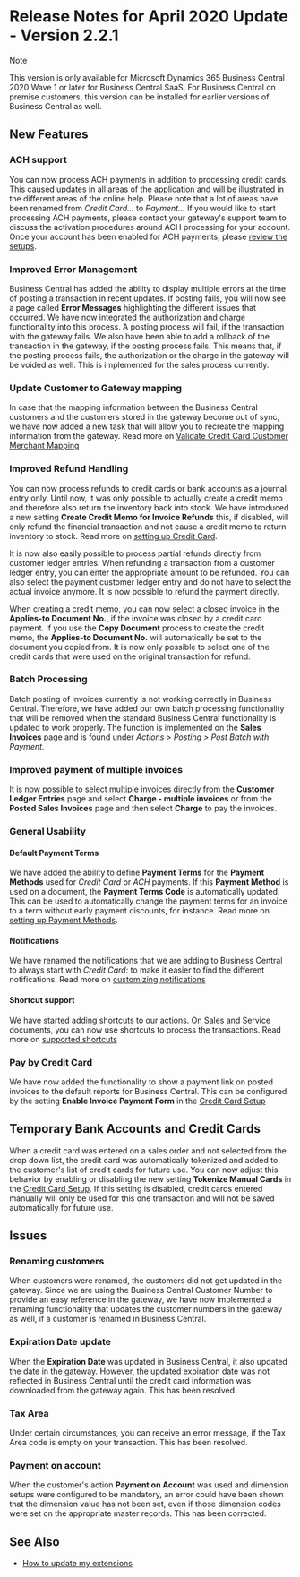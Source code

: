# Release Notes for April 2020 Update - Version 2.2.1

> [!NOTE]
> This version is only available for Microsoft Dynamics 365 Business Central 2020 Wave 1 or later for Business Central SaaS. For Business Central on premise customers, this version can be installed for earlier versions of Business Central as well.

## New Features

### ACH support

You can now process ACH payments in addition to processing credit cards. This caused updates in all areas of the application and will be illustrated in the different areas of the online help. Please note that a lot of areas have been renamed from *Credit Card...* to *Payment...* If you would like to start processing ACH payments, please contact your gateway's support team to discuss the activation procedures around ACH processing for your account. Once your account has been enabled for ACH payments, please [review the setups](../credit-card-setup.md#general).

### Improved Error Management

Business Central has added the ability to display multiple errors at the time of posting a transaction in recent updates. If posting fails, you will now see a page called **Error Messages** highlighting the different issues that occurred. We have now integrated the authorization and charge functionality into this process. A posting process will fail, if the transaction with the gateway fails. We also have been able to add a rollback of the transaction in the gateway, if the posting process fails. This means that, if the posting process fails, the authorization or the charge in the gateway will be voided as well. This is implemented for the sales process currently.

### Update Customer to Gateway mapping

In case that the mapping information between the Business Central customers and the customers stored in the gateway become out of sync, we have now added a new task that will allow you to recreate the mapping information from the gateway. Read more on [Validate Credit Card Customer Merchant Mapping](../report-validate-credit-card-customer-merchant-mapping.md)

### Improved Refund Handling

You can now process refunds to credit cards or bank accounts as a journal entry only. Until now, it was only possible to actually create a credit memo and therefore also return the inventory back into stock. We have introduced a new setting **Create Credit Memo for Invoice Refunds** this, if disabled, will only refund the financial transaction and not cause a credit memo to return inventory to stock. Read more on [setting up Credit Card](../credit-card-setup.md).

It is now also easily possible to process partial refunds directly from customer ledger entries. When refunding a transaction from a customer ledger entry, you can enter the appropriate amount to be refunded. You can also select the payment customer ledger entry and do not have to select the actual invoice anymore. It is now possible to refund the payment directly.

When creating a credit memo, you can now select a closed invoice in the **Applies-to Document No.**, if the invoice was closed by a credit card payment. If you use the **Copy Document** process to create the credit memo, the **Applies-to Document No.** will automatically be set to the document you copied from. It is now only possible to select one of the credit cards that were used on the original transaction for refund.

### Batch Processing

Batch posting of invoices currently is not working correctly in Business Central. Therefore, we have added our own batch processing functionality that will be removed when the standard Business Central functionality is updated to work properly. The function is implemented on the **Sales Invoices** page and is found under *Actions > Posting > Post Batch with Payment*.

### Improved payment of multiple invoices

It is now possible to select multiple invoices directly from the **Customer Ledger Entries** page and select **Charge - multiple invoices** or from the **Posted Sales Invoices** page and then select **Charge** to pay the invoices.

### General Usability

#### Default Payment Terms

We have added the ability to define **Payment Terms** for the **Payment Methods** used for *Credit Card* or *ACH* payments. If this **Payment Method** is used on a document, the **Payment Terms Code** is automatically updated. This can be used to automatically change the payment terms for an invoice to a term without early payment discounts, for instance. Read more on [setting up Payment Methods](../additional-setups.md#payment-method-setup).

#### Notifications

We have renamed the notifications that we are adding to Business Central to always start with *Credit Card:* to make it easier to find the different notifications. Read more on [customizing notifications](../how-to-customize-notifications.md)

#### Shortcut support

We have started adding shortcuts to our actions. On Sales and Service documents, you can now use shortcuts to process the transactions. Read more on [supported shortcuts](../shortcuts.md)

### Pay by Credit Card

We have now added the functionality to show a payment link on posted invoices to the default reports for Business Central. This can be configured by the setting **Enable Invoice Payment Form** in the [Credit Card Setup](../credit-card-setup.md#features)

## Temporary Bank Accounts and Credit Cards

When a credit card was entered on a sales order and not selected from the drop down list, the credit card was automatically tokenized and added to the customer's list of credit cards for future use. You can now adjust this behavior by enabling or disabling the new setting **Tokenize Manual Cards** in the [Credit Card Setup](../credit-card-setup.md). If this setting is disabled, credit cards entered manually will only be used for this one transaction and will not be saved automatically for future use.

## Issues

### Renaming customers

When customers were renamed, the customers did not get updated in the gateway. Since we are using the Business Central Customer Number to provide an easy reference in the gateway, we have now implemented a renaming functionality that updates the customer numbers in the gateway as well, if a customer is renamed in Business Central.

### Expiration Date update

When the **Expiration Date** was updated in Business Central, it also updated the date in the gateway. However, the updated expiration date was not reflected in Business Central until the credit card information was downloaded from the gateway again. This has been resolved.

### Tax Area

Under certain circumstances, you can receive an error message, if the Tax Area code is empty on your transaction. This has been resolved.

### Payment on account

When the customer's action **Payment on Account** was used and dimension setups were configured to be mandatory, an error could have been shown that the dimension value has not been set, even if those dimension codes were set on the appropriate master records. This has been corrected.

## See Also

- [How to update my extensions](../faq-index.md#i-want-to-update-my-version-of-nav-x-credit-card)
